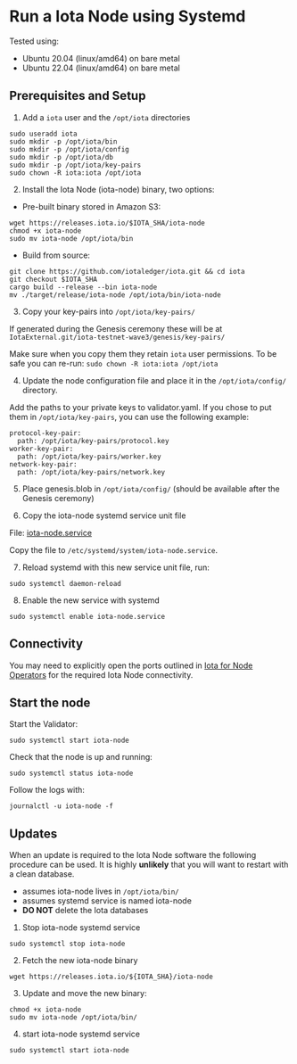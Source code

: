 # Run a Iota Node using Systemd

Tested using:

- Ubuntu 20.04 (linux/amd64) on bare metal
- Ubuntu 22.04 (linux/amd64) on bare metal

## Prerequisites and Setup

1. Add a `iota` user and the `/opt/iota` directories

```shell
sudo useradd iota
sudo mkdir -p /opt/iota/bin
sudo mkdir -p /opt/iota/config
sudo mkdir -p /opt/iota/db
sudo mkdir -p /opt/iota/key-pairs
sudo chown -R iota:iota /opt/iota
```

2. Install the Iota Node (iota-node) binary, two options:

- Pre-built binary stored in Amazon S3:

```shell
wget https://releases.iota.io/$IOTA_SHA/iota-node
chmod +x iota-node
sudo mv iota-node /opt/iota/bin
```

- Build from source:

```shell
git clone https://github.com/iotaledger/iota.git && cd iota
git checkout $IOTA_SHA
cargo build --release --bin iota-node
mv ./target/release/iota-node /opt/iota/bin/iota-node
```

3. Copy your key-pairs into `/opt/iota/key-pairs/`

If generated during the Genesis ceremony these will be at `IotaExternal.git/iota-testnet-wave3/genesis/key-pairs/`

Make sure when you copy them they retain `iota` user permissions. To be safe you can re-run: `sudo chown -R iota:iota /opt/iota`

4. Update the node configuration file and place it in the `/opt/iota/config/` directory.

Add the paths to your private keys to validator.yaml. If you chose to put them in `/opt/iota/key-pairs`, you can use the following example:

```
protocol-key-pair: 
  path: /opt/iota/key-pairs/protocol.key
worker-key-pair: 
  path: /opt/iota/key-pairs/worker.key
network-key-pair: 
  path: /opt/iota/key-pairs/network.key
```

5. Place genesis.blob in `/opt/iota/config/` (should be available after the Genesis ceremony)

6. Copy the iota-node systemd service unit file

File: [iota-node.service](./iota-node.service)

Copy the file to `/etc/systemd/system/iota-node.service`.

7. Reload systemd with this new service unit file, run:

```shell
sudo systemctl daemon-reload
```

8. Enable the new service with systemd

```shell
sudo systemctl enable iota-node.service
```

## Connectivity

You may need to explicitly open the ports outlined in [Iota for Node Operators](../validator-tasks#connectivity) for the required Iota Node connectivity.

## Start the node

Start the Validator:

```shell
sudo systemctl start iota-node
```

Check that the node is up and running:

```shell
sudo systemctl status iota-node
```

Follow the logs with:

```shell
journalctl -u iota-node -f
```

## Updates

When an update is required to the Iota Node software the following procedure can be used. It is highly **unlikely** that you will want to restart with a clean database.

- assumes iota-node lives in `/opt/iota/bin/`
- assumes systemd service is named iota-node
- **DO NOT** delete the Iota databases

1. Stop iota-node systemd service

```
sudo systemctl stop iota-node
```

2. Fetch the new iota-node binary

```shell
wget https://releases.iota.io/${IOTA_SHA}/iota-node
```

3. Update and move the new binary:

```
chmod +x iota-node
sudo mv iota-node /opt/iota/bin/
```

4. start iota-node systemd service

```
sudo systemctl start iota-node
```
